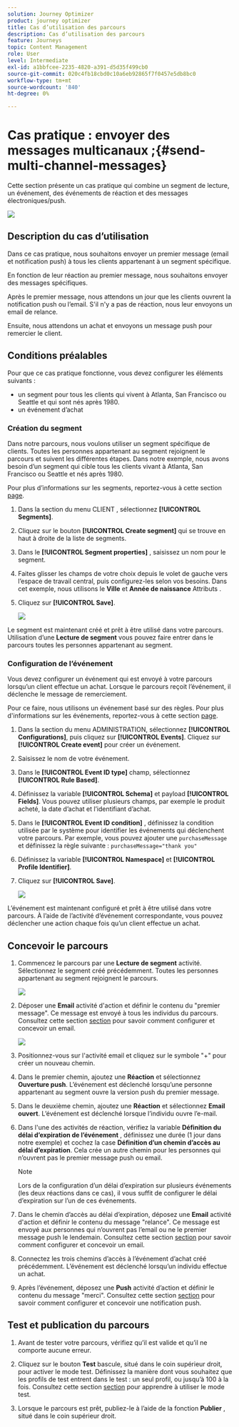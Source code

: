 ```yaml
---
solution: Journey Optimizer
product: journey optimizer
title: Cas d’utilisation des parcours
description: Cas d’utilisation des parcours
feature: Journeys
topic: Content Management
role: User
level: Intermediate
exl-id: a1bbfcee-2235-4820-a391-d5d35f499cb0
source-git-commit: 020c4fb18cbd0c10a6eb92865f7f0457e5db8bc0
workflow-type: tm+mt
source-wordcount: '840'
ht-degree: 0%

---
```


# Cas pratique : envoyer des messages multicanaux ;{#send-multi-channel-messages}

Cette section présente un cas pratique qui combine un segment de lecture, un événement, des événements de réaction et des messages électroniques/push.

![](assets/jo-uc1.png)

## Description du cas d’utilisation

Dans ce cas pratique, nous souhaitons envoyer un premier message (email et notification push) à tous les clients appartenant à un segment spécifique.

En fonction de leur réaction au premier message, nous souhaitons envoyer des messages spécifiques.

Après le premier message, nous attendons un jour que les clients ouvrent la notification push ou l’email. S&#39;il n&#39;y a pas de réaction, nous leur envoyons un email de relance.

Ensuite, nous attendons un achat et envoyons un message push pour remercier le client.

## Conditions préalables

Pour que ce cas pratique fonctionne, vous devez configurer les éléments suivants :

* un segment pour tous les clients qui vivent à Atlanta, San Francisco ou Seattle et qui sont nés après 1980.
* un événement d’achat

### Création du segment

Dans notre parcours, nous voulons utiliser un segment spécifique de clients. Toutes les personnes appartenant au segment rejoignent le parcours et suivent les différentes étapes. Dans notre exemple, nous avons besoin d’un segment qui cible tous les clients vivant à Atlanta, San Francisco ou Seattle et nés après 1980.

Pour plus d’informations sur les segments, reportez-vous à cette section [page](../segment/about-segments.md).

1. Dans la section du menu CLIENT , sélectionnez **[!UICONTROL Segments]**.

1. Cliquez sur le bouton **[!UICONTROL Create segment]** qui se trouve en haut à droite de la liste de segments.

1. Dans le **[!UICONTROL Segment properties]** , saisissez un nom pour le segment.

1. Faites glisser les champs de votre choix depuis le volet de gauche vers l’espace de travail central, puis configurez-les selon vos besoins. Dans cet exemple, nous utilisons le **Ville** et **Année de naissance** Attributs .

1. Cliquez sur **[!UICONTROL Save]**.

   ![](assets/add-attributes.png)

Le segment est maintenant créé et prêt à être utilisé dans votre parcours. Utilisation d’une **Lecture de segment** vous pouvez faire entrer dans le parcours toutes les personnes appartenant au segment.

### Configuration de l’événement

Vous devez configurer un événement qui est envoyé à votre parcours lorsqu’un client effectue un achat. Lorsque le parcours reçoit l’événement, il déclenche le message de remerciement.

Pour ce faire, nous utilisons un événement basé sur des règles. Pour plus d&#39;informations sur les événements, reportez-vous à cette section [page](../event/about-events.md).

1. Dans la section du menu ADMINISTRATION, sélectionnez **[!UICONTROL Configurations]**, puis cliquez sur **[!UICONTROL Events]**. Cliquez sur **[!UICONTROL Create event]** pour créer un événement.

1. Saisissez le nom de votre événement.

1. Dans le **[!UICONTROL Event ID type]** champ, sélectionnez **[!UICONTROL Rule Based]**.

1. Définissez la variable **[!UICONTROL Schema]** et payload **[!UICONTROL Fields]**. Vous pouvez utiliser plusieurs champs, par exemple le produit acheté, la date d’achat et l’identifiant d’achat.

1. Dans le **[!UICONTROL Event ID condition]** , définissez la condition utilisée par le système pour identifier les événements qui déclenchent votre parcours. Par exemple, vous pouvez ajouter une `purchaseMessage` et définissez la règle suivante : `purchaseMessage="thank you"`

1. Définissez la variable **[!UICONTROL Namespace]** et **[!UICONTROL Profile Identifier]**.

1. Cliquez sur **[!UICONTROL Save]**.

   ![](assets/jo-uc2.png)

L’événement est maintenant configuré et prêt à être utilisé dans votre parcours. À l’aide de l’activité d’événement correspondante, vous pouvez déclencher une action chaque fois qu’un client effectue un achat.

## Concevoir le parcours

1. Commencez le parcours par une **Lecture de segment** activité. Sélectionnez le segment créé précédemment. Toutes les personnes appartenant au segment rejoignent le parcours.

   ![](assets/jo-uc4.png)

1. Déposer une **Email** activité d&#39;action et définir le contenu du &quot;premier message&quot;. Ce message est envoyé à tous les individus du parcours. Consultez cette section [section](../email/create-email.md) pour savoir comment configurer et concevoir un email.

   ![](assets/jo-uc5.png)

1. Positionnez-vous sur l&#39;activité email et cliquez sur le symbole &quot;+&quot; pour créer un nouveau chemin.

1. Dans le premier chemin, ajoutez une **Réaction** et sélectionnez **Ouverture push**. L’événement est déclenché lorsqu’une personne appartenant au segment ouvre la version push du premier message.

1. Dans le deuxième chemin, ajoutez une **Réaction** et sélectionnez **Email ouvert**. L’événement est déclenché lorsque l’individu ouvre l’e-mail.

1. Dans l&#39;une des activités de réaction, vérifiez la variable **Définition du délai d’expiration de l’événement** , définissez une durée (1 jour dans notre exemple) et cochez la case **Définition d’un chemin d’accès au délai d’expiration**. Cela crée un autre chemin pour les personnes qui n’ouvrent pas le premier message push ou email.

   >[!NOTE]
   >
   >Lors de la configuration d’un délai d’expiration sur plusieurs événements (les deux réactions dans ce cas), il vous suffit de configurer le délai d’expiration sur l’un de ces événements.

1. Dans le chemin d’accès au délai d’expiration, déposez une **Email** activité d&#39;action et définir le contenu du message &quot;relance&quot;. Ce message est envoyé aux personnes qui n’ouvrent pas l’email ou ne le premier message push le lendemain. Consultez cette section [section](../email/create-email.md) pour savoir comment configurer et concevoir un email.

1. Connectez les trois chemins d’accès à l’événement d’achat créé précédemment. L’événement est déclenché lorsqu’un individu effectue un achat.

1. Après l’événement, déposez une **Push** activité d’action et définir le contenu du message &quot;merci&quot;. Consultez cette section [section](../push/create-push.md) pour savoir comment configurer et concevoir une notification push.

## Test et publication du parcours

1. Avant de tester votre parcours, vérifiez qu’il est valide et qu’il ne comporte aucune erreur.

1. Cliquez sur le bouton **Test** bascule, situé dans le coin supérieur droit, pour activer le mode test. Définissez la manière dont vous souhaitez que les profils de test entrent dans le test : un seul profil, ou jusqu’à 100 à la fois. Consultez cette section [section](testing-the-journey.md) pour apprendre à utiliser le mode test.

1. Lorsque le parcours est prêt, publiez-le à l’aide de la fonction **Publier** , situé dans le coin supérieur droit.
